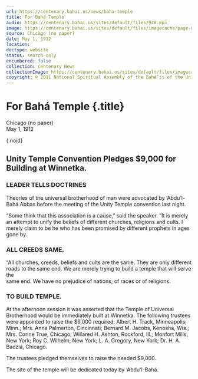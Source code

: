 ```yaml
---
url: https://centenary.bahai.us/news/baha-temple
title: For Bahá Temple
audio: https://centenary.bahai.us/sites/default/files/948.mp3
image: https://centenary.bahai.us/sites/default/files/imagecache/page-main-image/images/press_clippings/05-01-1912%2CChicago%20%28no%20paper%29%2CFor%20Baha%20Temple.png
source: Chicago (no paper)
date: May 1, 1912
location: 
doctype: website
status: search-only
encumbered: false
collection: Centenary News
collectionImage: https://centenary.bahai.us/sites/default/files/imagecache/theme-image/main_image/abdulbaha-overview-small_0.jpg
copyright: © 2011 National Spiritual Assembly of the Bahá’ís of the United States
---
```



# For Bahá Temple {.title}

Chicago (no paper)  
May 1, 1912  

{.noid}  



## Unity Temple Convention Pledges $9,000 for Building at Winnetka.

### LEADER TELLS DOCTRINES

Theories of the universal brotherhood of man were advocated by ‘Abdu’l-Bahá Abbas before the meeting of the Unity Temple convention last night.

“Some think that this association is a cause,” said the speaker. “It is merely an attempt to unify the beliefs of different churches, religions and cults. I merely claim to be he who has been promised by different prophets in ages gone by.

### ALL CREEDS SAME.

“All churches, creeds, beliefs and cults are the same. They are only different roads to the same end. We are merely trying to build a temple that will serve the  
same end. We have no prejudice of nations, of races or of religions.

### TO BUILD TEMPLE.

At the afternoon session it was asserted that the Temple of Universal Brotherhood would be immediately built at Winnetka. The following trustees were appointed to raise the $9,000 required: Albert H. Track, Minneapolis, Minn.; Mrs. Anna Palmerton, Cincinnati; Bernard M. Jacobs, Kenosha, Wis.; Mrs. Corine True, Chicago; Willared H. Ashton, Rockford, Ill.; Monfort Mills, New York; Roy C. Wilhelm, New York; L. A. Gregory, New York; Dr. H. A. Badzia, Chicago.

The trustees pledged themselves to raise the needed $9,000.

The site of the temple will be dedicated today by ‘Abdu’l-Bahá.